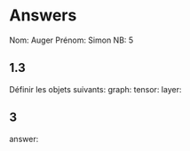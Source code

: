 # Answers

Nom: Auger
Prénom: Simon 
NB: 5

## 1.3 
Définir les objets suivants:
graph:
tensor:
layer:

## 3
answer:
